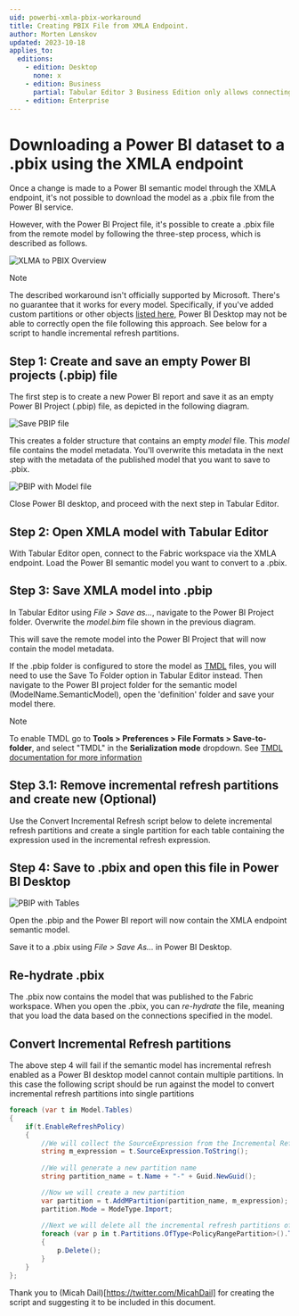 ```yaml
---
uid: powerbi-xmla-pbix-workaround
title: Creating PBIX File from XMLA Endpoint.
author: Morten Lønskov
updated: 2023-10-18
applies_to:
  editions:
    - edition: Desktop
      none: x
    - edition: Business
      partial: Tabular Editor 3 Business Edition only allows connecting to the XMLA endpoint of Premium-Per-User (PPU) workspaces.
    - edition: Enterprise
---
```

# Downloading a Power BI dataset to a .pbix using the XMLA endpoint

Once a change is made to a Power BI semantic model through the XMLA endpoint, it's not possible to download the model as a .pbix file from the Power BI service. 

However, with the Power BI Project file, it's possible to create a .pbix file from the remote model by following the three-step process, which is described as follows. 

![XLMA to PBIX Overview](~/content/assets/images/power-bi/create-pbix-from-xmla-overview.png)

> [!NOTE]
> The described workaround isn't officially supported by Microsoft. There's no guarantee that it works for every model. Specifically, if you've added custom partitions or other objects [listed here](https://learn.microsoft.com/en-us/power-bi/transform-model/desktop-external-tools#data-modeling-operations), Power BI Desktop may not be able to correctly open the file following this approach. See below for a script to handle incremental refresh partitions.

## Step 1: Create and save an empty Power BI projects (.pbip) file

The first step is to create a new Power BI report and save it as an empty Power BI Project (.pbip) file, as depicted in the following diagram.

![Save PBIP file](~/content/assets/images/power-bi/save-pbip-file.png)

This creates a folder structure that contains an empty _model_ file. This _model_ file contains the model metadata. You'll overwrite this metadata in the next step with the metadata of the published model that you want to save to .pbix.

![PBIP with Model file](~/content/assets/images/power-bi/pbip-file-bim-model.png)

Close Power BI desktop, and proceed with the next step in Tabular Editor.

## Step 2: Open XMLA model with Tabular Editor

With Tabular Editor open, connect to the Fabric workspace via the XMLA endpoint. Load the Power BI semantic model you want to convert to a .pbix. 

## Step 3: Save XMLA model into .pbip

In Tabular Editor using _File > Save as..._, navigate to the Power BI Project folder. Overwrite the _model.bim_ file shown in the previous diagram. 

This will save the remote model into the Power BI Project that will now contain the model metadata.

If the .pbip folder is configured to store the model as [TMDL](xref:tmdl) files, you will need to use the Save To Folder option in Tabular Editor instead. Then navigate to the Power BI project folder for the semantic model (ModelName.SemanticModel), open the 'definition' folder and save your model there.

> [!NOTE]
> To enable TMDL go to **Tools > Preferences > File Formats > Save-to-folder**, and select "TMDL" in the **Serialization mode** dropdown. See [TMDL documentation for more information](xref:tmdl)

## Step 3.1: Remove incremental refresh partitions and create new (Optional)
Use the Convert Incremental Refresh script below to delete incremental refresh partitions and create a single partition for each table containing the expression used in the incremental refresh expression.

## Step 4: Save to .pbix and open this file in Power BI Desktop

![PBIP with Tables](~/content/assets/images/power-bi/pbip-includes-tables.png)

Open the .pbip and the Power BI report will now contain the XMLA endpoint semantic model.

Save it to a .pbix using _File > Save As..._ in Power BI Desktop.

## Re-hydrate .pbix
The .pbix now contains the model that was published to the Fabric workspace. When you open the .pbix, you can _re-hydrate_ the file, meaning that you load the data based on the connections specified in the model.

## Convert Incremental Refresh partitions
The above step 4 will fail if the semantic model has incremental refresh enabled as a Power BI desktop model cannot contain multiple partitions.
In this case the following script should be run against the model to convert incremental refresh partitions into single partitions


```csharp
foreach (var t in Model.Tables)
{
    if(t.EnableRefreshPolicy)
    {
        //We will collect the SourceExpression from the Incremental Refresh Source Expression of the table
        string m_expression = t.SourceExpression.ToString();
         
        //We will generate a new partition name
        string partition_name = t.Name + "-" + Guid.NewGuid();

        //Now we will create a new partition
        var partition = t.AddMPartition(partition_name, m_expression);
        partition.Mode = ModeType.Import;
        
        //Next we will delete all the incremental refresh partitions of the table
        foreach (var p in t.Partitions.OfType<PolicyRangePartition>().ToList())
        {
            p.Delete();
        }
    }
};
```

Thank you to (Micah Dail)[https://twitter.com/MicahDail] for creating the script and suggesting it to be included in this document. 
